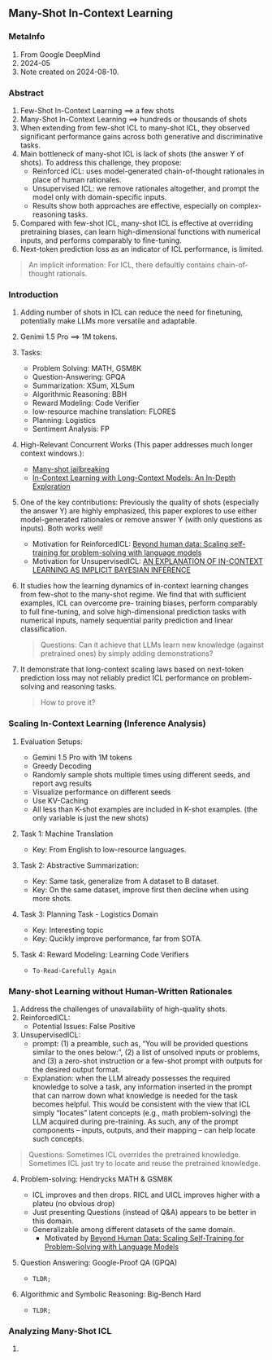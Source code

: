 ## Many-Shot In-Context Learning

### MetaInfo
1. From Google DeepMind
2. 2024-05
3. Note created on 2024-08-10.

### Abstract

1. Few-Shot In-Context Learning ==> a few shots
2. Many-Shot In-Context Learning ==> hundreds or thousands of shots
3. When extending from few-shot ICL to many-shot ICL, they observed significant performance gains across both generative and discriminative tasks.
4. Main bottleneck of many-shot ICL is lack of shots (the answer Y of shots). To address this challenge, they propose:
   - Reinforced ICL: uses model-generated chain-of-thought rationales in place of human rationales.
   - Unsupervised ICL: we remove rationales altogether, and prompt the model only with domain-specific inputs.
   - Results show both approaches are effective, especially on complex-reasoning tasks.
5. Compared with few-shot ICL, many-shot ICL is effective at overriding pretraining biases, can learn high-dimensional functions with numerical inputs, and performs comparably to fine-tuning.
6. Next-token prediction loss as an indicator of ICL performance, is limited.


> An implicit information: For ICL, there defaultly contains chain-of-thought rationals.

### Introduction
1. Adding number of shots in ICL can reduce the need for finetuning, potentially make LLMs more versatile and adaptable.
2. Genimi 1.5 Pro ==> 1M tokens.
3. Tasks:
   - Problem Solving: MATH, GSM8K
   - Question-Answering: GPQA
   - Summarization: XSum, XLSum
   - Algorithmic Reasoning: BBH
   - Reward Modeling: Code Verifier
   - low-resource machine translation: FLORES
   - Planning: Logistics
   - Sentiment Analysis: FP
4. High-Relevant Concurrent Works (This paper addresses much longer context windows.):
   - [Many-shot jailbreaking](https://www-cdn.anthropic.com/af5633c94ed2beb282f6a53c595eb437e8e7b630/Many_Shot_Jailbreaking__2024_04_02_0936.pdf)
   - [In-Context Learning with Long-Context Models: An In-Depth Exploration](https://arxiv.org/pdf/2405.00200)

5. One of the key contributions: Previously the quality of shots (especially the answer Y) are highly emphasized, this paper explores to use either model-generated rationales or remove answer Y (with only questions as inputs). Both works well!
   - Motivation for ReinforcedICL: [Beyond human data: Scaling self-training for problem-solving with language models](https://openreview.net/pdf?id=lNAyUngGFK)
   - Motivation for UnsupervisedICL: [AN EXPLANATION OF IN-CONTEXT LEARNING AS IMPLICIT BAYESIAN INFERENCE](https://openreview.net/pdf?id=RdJVFCHjUMI)

6. It studies how the learning dynamics of in-context learning changes from few-shot to the many-shot regime. We find that with sufficient examples, ICL can overcome pre- training biases, perform comparably to full fine-tuning, and solve high-dimensional prediction tasks with numerical inputs, namely sequential parity prediction and linear classification.

    > Questions: Can it achieve that LLMs learn new knowledge (against pretrained ones) by simply adding demonstrations?

7. It demonstrate that long-context scaling laws based on next-token prediction loss may not reliably predict ICL performance on problem-solving and reasoning tasks.
    > How to prove it?

### Scaling In-Context Learning (Inference Analysis)

1. Evaluation Setups:
    - Gemini 1.5 Pro with 1M tokens
    - Greedy Decoding
    - Randomly sample shots multiple times using different seeds, and report avg results
    - Visualize performance on different seeds
    - Use KV-Caching
    - All less than K-shot examples are included in K-shot examples. (the only variable is just the new shots)
  
2. Task 1: Machine Translation
    - Key: From English to low-resource languages.

3. Task 2: Abstractive Summarization:
    - Key: Same task, generalize from A dataset to B dataset.
    - Key: On the same dataset, improve first then decline when using more shots.

4. Task 3: Planning Task - Logistics Domain
    - Key: Interesting topic
    - Key: Qucikly improve performance, far from SOTA.
  
5. Task 4: Reward Modeling: Learning Code Verifiers
    - `To-Read-Carefully Again`

### Many-shot Learning without Human-Written Rationales

1. Address the challenges of unavailability of high-quality shots.
2. ReinforcedICL:
   - Potential Issues: False Positive
3. UnsupervisedICL:
   - prompt: (1) a preamble, such as, “You will be provided questions similar to the ones below:”, (2) a list of unsolved inputs or problems, and (3) a zero-shot instruction or a few-shot prompt with outputs for the desired output format. 
   - Explanation: when the LLM already possesses the required knowledge to solve a task, any information inserted in the prompt that can narrow down what knowledge is needed for the task becomes helpful. This would be consistent with the view that ICL simply “locates” latent concepts (e.g., math problem-solving) the LLM acquired during pre-training. As such, any of the prompt components – inputs, outputs, and their mapping – can help locate such concepts.

> Questions: Sometimes ICL overrides the pretrained knowledge. Sometimes ICL just try to locate and reuse the pretrained knowledge.

4. Problem-solving: Hendrycks MATH & GSM8K
   - ICL improves and then drops. RICL and UICL improves higher with a plateu (no obvious drop)
   - Just presenting Questions (instead of Q&A) appears to be better in this domain.
   - Generalizable among different datasets of the same domain.
     - Motivated by [Beyond Human Data: Scaling Self-Training for Problem-Solving with Language Models](https://openreview.net/pdf?id=lNAyUngGFK)
  
5. Question Answering: Google-Proof QA (GPQA)
    - `TLDR;`
  
6. Algorithmic and Symbolic Reasoning: Big-Bench Hard
    - `TLDR;`

### Analyzing Many-Shot ICL
1. 